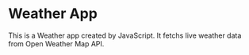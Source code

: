 # Weather App

This is a Weather app created by JavaScript. It fetchs live weather data from Open Weather Map API.


